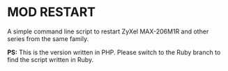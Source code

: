 # MOD RESTART #

A simple command line script to restart ZyXel MAX-206M1R and other series from the same family.

__PS:__ This is the version written in PHP. Please switch to the Ruby branch to find the script written in Ruby. 


